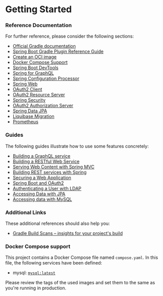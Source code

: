 # Getting Started

### Reference Documentation
For further reference, please consider the following sections:

* [Official Gradle documentation](https://docs.gradle.org)
* [Spring Boot Gradle Plugin Reference Guide](https://docs.spring.io/spring-boot/docs/3.3.0/gradle-plugin/reference/html/)
* [Create an OCI image](https://docs.spring.io/spring-boot/docs/3.3.0/gradle-plugin/reference/html/#build-image)
* [Docker Compose Support](https://docs.spring.io/spring-boot/docs/3.3.0/reference/htmlsingle/index.html#features.docker-compose)
* [Spring Boot DevTools](https://docs.spring.io/spring-boot/docs/3.3.0/reference/htmlsingle/index.html#using.devtools)
* [Spring for GraphQL](https://docs.spring.io/spring-boot/docs/3.3.0/reference/htmlsingle/index.html#web.graphql)
* [Spring Configuration Processor](https://docs.spring.io/spring-boot/docs/3.3.0/reference/htmlsingle/index.html#appendix.configuration-metadata.annotation-processor)
* [Spring Web](https://docs.spring.io/spring-boot/docs/3.3.0/reference/htmlsingle/index.html#web)
* [OAuth2 Client](https://docs.spring.io/spring-boot/docs/3.3.0/reference/htmlsingle/index.html#web.security.oauth2.client)
* [OAuth2 Resource Server](https://docs.spring.io/spring-boot/docs/3.3.0/reference/htmlsingle/index.html#web.security.oauth2.server)
* [Spring Security](https://docs.spring.io/spring-boot/docs/3.3.0/reference/htmlsingle/index.html#web.security)
* [OAuth2 Authorization Server](https://docs.spring.io/spring-boot/docs/3.3.0/reference/htmlsingle/index.html#web.security.oauth2.authorization-server)
* [Spring Data JPA](https://docs.spring.io/spring-boot/docs/3.3.0/reference/htmlsingle/index.html#data.sql.jpa-and-spring-data)
* [Liquibase Migration](https://docs.spring.io/spring-boot/docs/3.3.0/reference/htmlsingle/index.html#howto.data-initialization.migration-tool.liquibase)
* [Prometheus](https://docs.spring.io/spring-boot/docs/3.3.0/reference/htmlsingle/index.html#actuator.metrics.export.prometheus)

### Guides
The following guides illustrate how to use some features concretely:

* [Building a GraphQL service](https://spring.io/guides/gs/graphql-server/)
* [Building a RESTful Web Service](https://spring.io/guides/gs/rest-service/)
* [Serving Web Content with Spring MVC](https://spring.io/guides/gs/serving-web-content/)
* [Building REST services with Spring](https://spring.io/guides/tutorials/rest/)
* [Securing a Web Application](https://spring.io/guides/gs/securing-web/)
* [Spring Boot and OAuth2](https://spring.io/guides/tutorials/spring-boot-oauth2/)
* [Authenticating a User with LDAP](https://spring.io/guides/gs/authenticating-ldap/)
* [Accessing Data with JPA](https://spring.io/guides/gs/accessing-data-jpa/)
* [Accessing data with MySQL](https://spring.io/guides/gs/accessing-data-mysql/)

### Additional Links
These additional references should also help you:

* [Gradle Build Scans – insights for your project's build](https://scans.gradle.com#gradle)

### Docker Compose support
This project contains a Docker Compose file named `compose.yaml`.
In this file, the following services have been defined:

* mysql: [`mysql:latest`](https://hub.docker.com/_/mysql)

Please review the tags of the used images and set them to the same as you're running in production.

